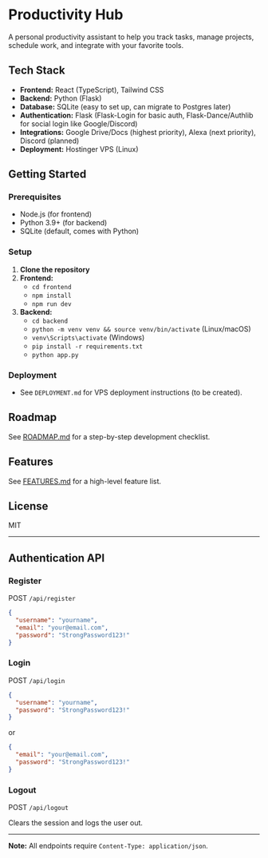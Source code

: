 # Productivity Hub

A personal productivity assistant to help you track tasks, manage projects, schedule work, and integrate with your favorite tools.

## Tech Stack

- **Frontend:** React (TypeScript), Tailwind CSS
- **Backend:** Python (Flask)
- **Database:** SQLite (easy to set up, can migrate to Postgres later)
- **Authentication:** Flask (Flask-Login for basic auth, Flask-Dance/Authlib for social login like Google/Discord)
- **Integrations:** Google Drive/Docs (highest priority), Alexa (next priority), Discord (planned)
- **Deployment:** Hostinger VPS (Linux)

## Getting Started

### Prerequisites
- Node.js (for frontend)
- Python 3.9+ (for backend)
- SQLite (default, comes with Python)

### Setup

1. **Clone the repository**
2. **Frontend:**
   - `cd frontend`
   - `npm install`
   - `npm run dev`
3. **Backend:**
   - `cd backend`
   - `python -m venv venv && source venv/bin/activate` (Linux/macOS)
   - `venv\Scripts\activate` (Windows)
   - `pip install -r requirements.txt`
   - `python app.py`

### Deployment
- See `DEPLOYMENT.md` for VPS deployment instructions (to be created).

## Roadmap
See [ROADMAP.md](./ROADMAP.md) for a step-by-step development checklist.

## Features
See [FEATURES.md](./FEATURES.md) for a high-level feature list.

## License
MIT

---

## Authentication API

### Register

POST `/api/register`
```json
{
  "username": "yourname",
  "email": "your@email.com",
  "password": "StrongPassword123!"
}
```

### Login

POST `/api/login`
```json
{
  "username": "yourname",
  "password": "StrongPassword123!"
}
```
or
```json
{
  "email": "your@email.com",
  "password": "StrongPassword123!"
}
```

### Logout

POST `/api/logout`

Clears the session and logs the user out.

---

**Note:** All endpoints require `Content-Type: application/json`.
